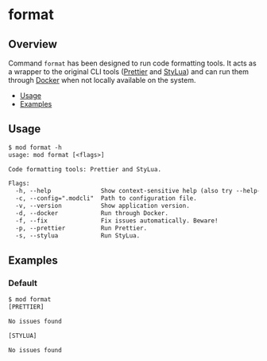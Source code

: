 # format

## Overview

Command `format` has been designed to run code formatting tools. It acts as a
wrapper to the original CLI tools ([Prettier][] and [StyLua][]) and can run them
through [Docker][] when not locally available on the system.

- [Usage](#usage)
- [Examples](#examples)

## Usage

```txt
$ mod format -h
usage: mod format [<flags>]

Code formatting tools: Prettier and StyLua.

Flags:
  -h, --help              Show context-sensitive help (also try --help-long and --help-man).
  -c, --config=".modcli"  Path to configuration file.
  -v, --version           Show application version.
  -d, --docker            Run through Docker.
  -f, --fix               Fix issues automatically. Beware!
  -p, --prettier          Run Prettier.
  -s, --stylua            Run StyLua.
```

## Examples

### Default

```txt
$ mod format
[PRETTIER]

No issues found

[STYLUA]

No issues found
```

[docker]: https://www.docker.com/
[prettier]: https://prettier.io/
[stylua]: https://github.com/JohnnyMorganz/StyLua
